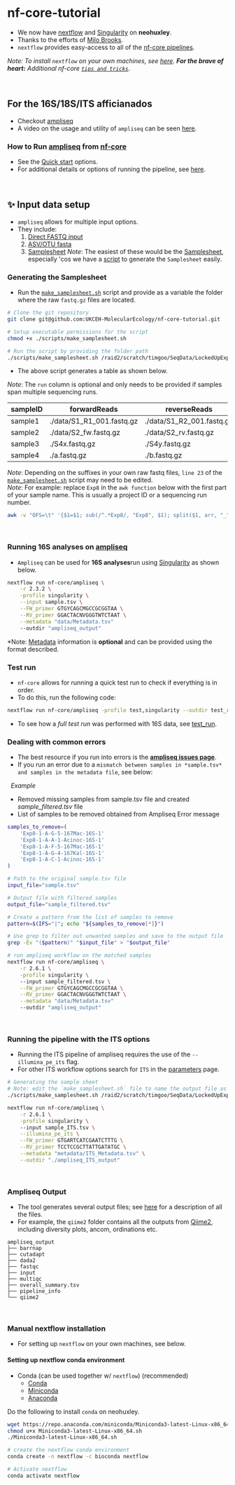 # nf-core-tutorial
 - We now have [nextflow](https://www.nextflow.io/) and [Singularity](https://osf.io/k89fh/wiki/Singularity/) on **neohuxley**.
 - Thanks to the efforts of [Milo Brooks](https://www.ceh.ac.uk/staff/milo-brooks).
 - `nextflow` provides easy-access to all of the [nf-core pipelines](https://nf-co.re/pipelines).

*Note: To install `nextflow` on your own machines, see [here](https://github.com/UKCEH-MolecularEcology/nf-core-tutorial/edit/main/README.md#manual-nextflow-installation). **For the brave of heart:** Additional nf-core [`tips and tricks`](https://nf-co.re/docs/usage/introduction#tips-and-tricks)*.

&nbsp;
## For the 16S/18S/ITS afficianados
 - Checkout [ampliseq](https://nf-ccarbon&empso.re/ampliseq/2.6.1)
 - A video on the usage and utility of `ampliseq` can be seen [here](https://youtu.be/a0VOEeAvETs).
&nbsp;
### How to Run [ampliseq](https://nf-ccarbon&empso.re/ampliseq/2.6.1) from [nf-core](https://nf-co.re/)
 - See the [Quick start](https://nf-co.re/ampliseq/2.6.1/docs/usage#quick-start) options. 
 - For additional details or options of running the pipeline, see [here](https://nf-co.re/ampliseq/2.6.1/docs/usage#running-the-pipeline).

&nbsp;
## :sparkles: Input data setup
 - `ampliseq` allows for multiple input options.
 - They include:
     1. [Direct FASTQ input](https://nf-co.re/ampliseq/2.6.1/docs/usage#direct-fastq-input)
     2. [ASV/OTU fasta](https://nf-co.re/ampliseq/2.6.1/docs/usage#asvotu-fasta-input)
     3. [Samplesheet](https://nf-co.re/ampliseq/2.6.1/docs/usage#samplesheet-input)
*Note*: The easiest of these would be the [Samplesheet](https://nf-co.re/ampliseq/2.6.1/docs/usage#samplesheet-input), especially 'cos we have a [script]() to generate the `Samplesheet` easily.
&nbsp;
### Generating the Samplesheet
 - Run the [`make_samplesheet.sh`](https://github.com/UKCEH-MolecularEcology/nf-core-tutorial/blob/main/scripts/make_samplesheet.sh) script and provide as a variable the folder where the raw `fastq.gz` files are located.
```bash
# Clone the git repository
git clone git@github.com:UKCEH-MolecularEcology/nf-core-tutorial.git

# Setup executable permissions for the script
chmod +x ./scripts/make_samplesheet.sh

# Run the script by providing the folder path
./scripts/make_samplesheet.sh /raid2/scratch/timgoo/SeqData/LockedUpExp8__/ITS
```
 - The above script generates a table as shown below.
   
*Note*: The `run` column is optional and only needs to be provided if samples span multiple sequencing runs.

| sampleID | forwardReads | reverseReads      | run |
| ----------- | ----------- | ----------- | ----------- |
sample1 | ./data/S1_R1_001.fastq.gz | ./data/S1_R2_001.fastq.gz | A 
sample2 | ./data/S2_fw.fastq.gz | ./data/S2_rv.fastq.gz | A
sample3 | ./S4x.fastq.gz | ./S4y.fastq.gz | B
sample4 | ./a.fastq.gz | ./b.fastq.gz | B  

*Note*: Depending on the suffixes in your own raw fastq files, `line 23` of the [`make_samplesheet.sh`](https://github.com/UKCEH-MolecularEcology/nf-core-tutorial/blob/main/scripts/make_samplesheet.sh) script may need to be edited.  
*Note*: For example: replace `Exp8` in the `awk function` below with the first part of your sample name. This is usually a project ID or a sequencing run number. 
```bash
awk -v "OFS=\t" '{$1=$1; sub(/^.*Exp8/, "Exp8", $1); split($1, arr, "_"); $1=arr[1]}1'
```
&nbsp;
### Running **16S analyses**  on [ampliseq](https://nf-ccarbon&empso.re/ampliseq/2.6.1)
 - `Ampliseq` can be used for **16S analyses**run using [Singularity](https://osf.io/k89fh/wiki/Singularity/) as shown below.
```bash
nextflow run nf-core/ampliseq \
    -r 2.3.2 \
    -profile singularity \
    --input sample.tsv \
    --FW_primer GTGYCAGCMGCCGCGGTAA \
    --RV_primer GGACTACNVGGGTWTCTAAT \
    --metadata "data/Metadata.tsv"
    --outdir "ampliseq_output"
```
*Note: [Metadata](https://nf-co.re/ampliseq/2.6.1/docs/usage#metadata) information is **optional** and can be provided using the format described.
&nbsp;
### **Test run**
 - `nf-core` allows for running a quick test run to check if everything is in order.
 - To do this, run the following code:
```bash
nextflow run nf-core/ampliseq -profile test,singularity --outdir test_run
```   
 - To see how a *full test run* was performed with 16S data, see [test_run](https://github.com/UKCEH-MolecularEcology/nf-core-tutorial/blob/main/notes/test_run.md#errors-due-to-mismatch-between-samples-in-table-and-samples-in-metadata).
&nbsp;

### Dealing with common errors 
 - The best resource if you run into errors is the [**ampliseq issues page**](https://github.com/nf-core/ampliseq/issues).
 - If you run an error due to a `mismatch between samples in *sample.tsv* and samples in the metadata file`, see below:

&nbsp;
*Example*
- Removed missing samples from sample.tsv file and created _sample_filtered.tsv_ file
 - List of samples to be removed obtained from Ampliseq Error message
```bash
samples_to_remove=(         
    'Exp8-1-A-G-5-167Mac-16S-1'
    'Exp8-1-A-A-1-Acinoc-16S-1'
    'Exp8-1-A-F-5-167Mac-16S-1'
    'Exp8-1-A-G-4-167Kal-16S-1'
    'Exp8-1-A-C-1-Acinoc-16S-1'
)

# Path to the original sample.tsv file
input_file="sample.tsv"

# Output file with filtered samples
output_file="sample_filtered.tsv"

# Create a pattern from the list of samples to remove
pattern=$(IFS="|"; echo "${samples_to_remove[*]}")

# Use grep to filter out unwanted samples and save to the output file
grep -Ev "($pattern)" "$input_file" > "$output_file"

# run ampliseq workflow on the matched samples
nextflow run nf-core/ampliseq \
    -r 2.6.1 \
    -profile singularity \     
    --input sample_filtered.tsv \
    --FW_primer GTGYCAGCMGCCGCGGTAA \
    --RV_primer GGACTACNVGGGTWTCTAAT \
    --metadata "data/Metadata.tsv"
    --outdir "ampliseq_output"
```

&nbsp;
### Running the pipeline with the ITS options
 - Running the ITS pipeline of ampliseq requires the use of the `--illumina_pe_its` flag.
 - For other ITS workflow options search for `ITS` in the [parameters](https://nf-co.re/ampliseq/2.6.1/parameters) page.
```bash
# Generating the sample sheet
# Note: edit the `make_samplesheet.sh` file to name the output file as `sample_ITS.tsv`
./scripts/make_samplesheet.sh /raid2/scratch/timgoo/SeqData/LockedUpExp8__/ITS

nextflow run nf-core/ampliseq \
    -r 2.6.1 \
    -profile singularity \     
    --input sample_ITS.tsv \
    --illumina_pe_its \
    --FW_primer GTGARTCATCGAATCTTTG \
    --RV_primer TCCTCCGCTTATTGATATGC \
    --metadata "metadata/ITS_Metadata.tsv" \
    --outdir "./ampliseq_ITS_output" 
```

&nbsp;
### Ampliseq Output
 - The tool generates several output files; see [here](https://nf-co.re/ampliseq/2.6.1/docs/output) for a description of all the files.
 - For example, the `qiime2` folder contains all the outputs from [Qiime2](https://qiime2.org/), including diversity plots, ancom, ordinations etc.
```
ampliseq_output
├── barrnap
├── cutadapt
├── dada2
├── fastqc
├── input
├── multiqc
├── overall_summary.tsv
├── pipeline_info
└── qiime2
```


&nbsp;
### Manual nextflow installation
 - For setting up `nextflow` on your own machines, see below.
&nbsp;  
#### Setting up nextflow conda environment
- Conda (can be used together w/ `nextflow`) (recommended)
  - [Conda](https://docs.conda.io/projects/conda/en/latest/index.html)
  - [Miniconda](https://docs.conda.io/en/latest/miniconda.html)
  - [Anaconda](https://anaconda.org/)

Do the following to install `conda` on neohuxley.
```bash
wget https://repo.anaconda.com/miniconda/Miniconda3-latest-Linux-x86_64.sh
chmod u+x Miniconda3-latest-Linux-x86_64.sh
./Miniconda3-latest-Linux-x86_64.sh

# create the nextflow conda environment
conda create -n nextflow -c bioconda nextflow

# Activate nextflow
conda activate nextflow
```
